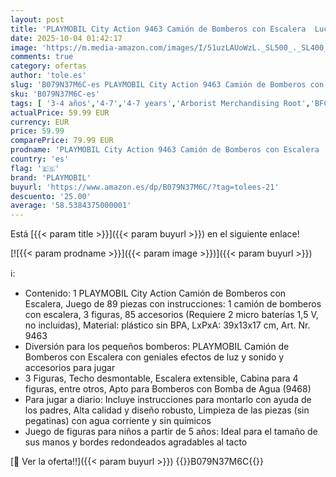 ```yaml
---
layout: post
title: 'PLAYMOBIL City Action 9463 Camión de Bomberos con Escalera  Luces y Sonido  A Partir de 5 años'
date: 2025-10-04 01:42:17
image: 'https://m.media-amazon.com/images/I/51uzLAUoWzL._SL500_._SL400_.jpg'
comments: true
category: ofertas
author: 'tole.es'
slug: 'B079N37M6C-es PLAYMOBIL City Action 9463 Camión de Bomberos con Escalera...'
sku: 'B079N37M6C-es'
tags: [ '3-4 años','4-7','4-7 years','Arborist Merchandising Root','BFCM','Bebés y primera infancia','Conjuntos de figuras de juguete','Juegos de construcción','Juguetes','Juguetes y juegos','Muñecos y figuras','New Arrivals Social: Toys','New Arrivals in Toys','Selección de 4 a 7 años','Self Service','Special Features Stores','Top brands in Toys','Vehículos, muñecos y figuras','b6d17eda-2c26-45ed-a098-453a9f96e839_0','b6d17eda-2c26-45ed-a098-453a9f96e839_1801','b6d17eda-2c26-45ed-a098-453a9f96e839_2401','b6d17eda-2c26-45ed-a098-453a9f96e839_2501','b6d17eda-2c26-45ed-a098-453a9f96e839_3401','b6d17eda-2c26-45ed-a098-453a9f96e839_3701','b6d17eda-2c26-45ed-a098-453a9f96e839_5501','b6d17eda-2c26-45ed-a098-453a9f96e839_6301','b6d17eda-2c26-45ed-a098-453a9f96e839_6801','b6d17eda-2c26-45ed-a098-453a9f96e839_701','b6d17eda-2c26-45ed-a098-453a9f96e839_8001','b6d17eda-2c26-45ed-a098-453a9f96e839_8301','b6d17eda-2c26-45ed-a098-453a9f96e839_901','b6d17eda-2c26-45ed-a098-453a9f96e839_9701','playmobil','🇪🇸', ]
actualPrice: 59.99 EUR
currency: EUR
price: 59.99
comparePrice: 79.99 EUR
prodname: 'PLAYMOBIL City Action 9463 Camión de Bomberos con Escalera  Luces y Sonido  A Partir de 5 años'
country: 'es'
flag: '🇪🇸'
brand: 'PLAYMOBIL'
buyurl: 'https://www.amazon.es/dp/B079N37M6C/?tag=tolees-21'
descuento: '25.00'
average: '58.5384375000001'
---
```


Está [{{< param title >}}]({{< param buyurl >}}) en el siguiente enlace!

[![{{< param prodname >}}]({{< param image >}})]({{< param buyurl >}})

ℹ️:

- Contenido: 1 PLAYMOBIL City Action Camión de Bomberos con Escalera, Juego de 89 piezas con instrucciones: 1 camión de bomberos con escalera, 3 figuras, 85 accesorios (Requiere 2 micro baterías 1,5 V, no incluidas), Material: plástico sin BPA, LxPxA: 39x13x17 cm, Art. Nr. 9463
- Diversión para los pequeños bomberos: PLAYMOBIL Camión de Bomberos con Escalera con geniales efectos de luz y sonido y accesorios para jugar
- 3 Figuras, Techo desmontable, Escalera extensible, Cabina para 4 figuras, entre otros, Apto para Bomberos con Bomba de Agua (9468)
- Para jugar a diario: Incluye instrucciones para montarlo con ayuda de los padres, Alta calidad y diseño robusto, Limpieza de las piezas (sin pegatinas) con agua corriente y sin químicos
- Juego de figuras para niños a partir de 5 años: Ideal para el tamaño de sus manos y bordes redondeados agradables al tacto

[🛒 Ver la oferta!!]({{< param buyurl >}})
{{<world>}}B079N37M6C{{</world>}}
